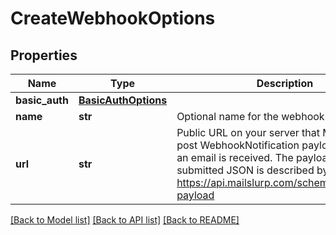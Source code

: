 # CreateWebhookOptions

## Properties
Name | Type | Description | Notes
------------ | ------------- | ------------- | -------------
**basic_auth** | [**BasicAuthOptions**](BasicAuthOptions.md) |  | [optional] 
**name** | **str** | Optional name for the webhook | [optional] 
**url** | **str** | Public URL on your server that MailSlurp can post WebhookNotification payload to when an email is received. The payload of the submitted JSON is described by https://api.mailslurp.com/schemas/webhook-payload | [optional] 

[[Back to Model list]](../README.md#documentation-for-models) [[Back to API list]](../README.md#documentation-for-api-endpoints) [[Back to README]](../README.md)


